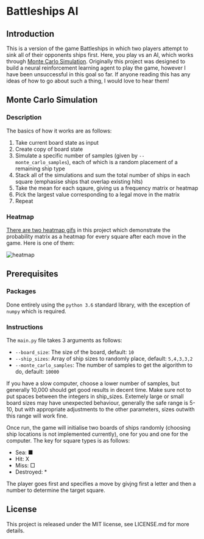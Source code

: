# Battleships AI

## Introduction

This is a version of the game Battleships in which two players attempt to sink all of their opponents ships first. 
Here, you play vs an AI, which works through [Monte Carlo Simulation](https://en.wikipedia.org/wiki/Monte_Carlo_method). 
Originally this project was designed to build a neural reinforcement learning agent to play the game, however I have been
unsuccessful in this goal so far. If anyone reading this has any ideas of how to go about such a thing, I would love to hear them!

## Monte Carlo Simulation

### Description

The basics of how it works are as follows:

1. Take current board state as input
2. Create copy of board state
3. Simulate a specific number of samples (given by `--monte_carlo_samples`), each of which is a random placement of a remaining ship type
4. Stack all of the simulations and sum the total number of ships in each square (emphasise ships that overlap existing hits)
5. Take the mean for each sqaure, giving us a frequency matrix or heatmap
5. Pick the largest value corresponding to a legal move in the matrix
6. Repeat

### Heatmap

[There are two heatmap gifs](https://github.com/DataSnaek/battleships_ai/tree/master/heatmap_gifs) in this project which demonstrate the probability matrix as a heatmap for every square after each move in the game. Here is one of them:

![heatmap](https://github.com/DataSnaek/battleships_ai/blob/master/heatmap_gifs/battleships_2.gif)

## Prerequisites

### Packages

Done entirely using the `python 3.6` standard library, with the exception of `numpy` which is required.

### Instructions

The `main.py` file takes 3 arguments as follows:

* `--board_size`: The size of the board, default: `10`
* `--ship_sizes`: Array of ship sizes to randomly place, default: `5,4,3,3,2`
* `--monte_carlo_samples`: The number of samples to get the algorithm to do, default: `10000`

If you have a slow computer, choose a lower number of samples, but generally 10,000 should get good results in decent time. 
Make sure not to put spaces between the integers in ship_sizes. 
Extemely large or small board sizes may have unexpected behaviour, generally the safe range is 5-10, but with appropriate adjustments to the other parameters, sizes outwith this range will work fine.

Once run, the game will initialise two boards of ships randomly (choosing ship locations is not implemented currently), one for you and one for the computer. The key for square types is as follows:

* Sea: ■
* Hit: X
* Miss: □
* Destroyed: *

The player goes first and specifies a move by givjng first a letter and then a number to determine the target square.


## License

This project is released under the MIT license, see LICENSE.md for more details.